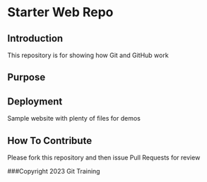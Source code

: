 # Starter Web Repo

## Introduction

This repository is for showing how Git and GitHub work

## Purpose

## Deployment

Sample website with plenty of files for demos

## How To Contribute

Please fork this repository and then issue Pull Requests for review

###Copyright
2023 Git Training